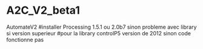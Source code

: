 # A2C_V2_beta1
AutomateV2
#installer Processing 1.5.1 ou 2.0b7 sinon probleme avec library si version superieur
#pour la library controlP5 version de 2012 sinon code fonctionne pas
